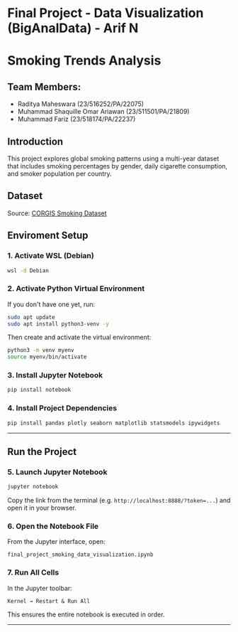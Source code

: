 # Final Project - Data Visualization (BigAnalData) - Arif N
# Smoking Trends Analysis

## Team Members:
- Raditya Maheswara (23/516252/PA/22075)
- Muhammad Shaquille Omar Ariawan (23/511501/PA/21809)
- Muhammad Fariz (23/518174/PA/22237)

## Introduction
This project explores global smoking patterns using a multi-year dataset that includes smoking percentages by gender, daily cigarette consumption, and smoker population per country.

## Dataset
Source: [CORGIS Smoking Dataset](https://corgis-edu.github.io/corgis/csv/smoking/)

## Enviroment Setup 
### 1. Activate WSL (Debian)
```bash
wsl -d Debian
```

### 2. Activate Python Virtual Environment
If you don't have one yet, run:
```bash
sudo apt update
sudo apt install python3-venv -y
```
Then create and activate the virtual environment:
```bash
python3 -m venv myenv
source myenv/bin/activate
```

### 3. Install Jupyter Notebook
```bash
pip install notebook
```

### 4. Install Project Dependencies
```bash
pip install pandas plotly seaborn matplotlib statsmodels ipywidgets
```

---

## Run the Project

### 5. Launch Jupyter Notebook
```bash
jupyter notebook
```

Copy the link from the terminal (e.g. `http://localhost:8888/?token=...`) and open it in your browser.

### 6. Open the Notebook File
From the Jupyter interface, open:
```
final_project_smoking_data_visualization.ipynb
```

### 7. Run All Cells
In the Jupyter toolbar:
```
Kernel → Restart & Run All
```
This ensures the entire notebook is executed in order.

---
